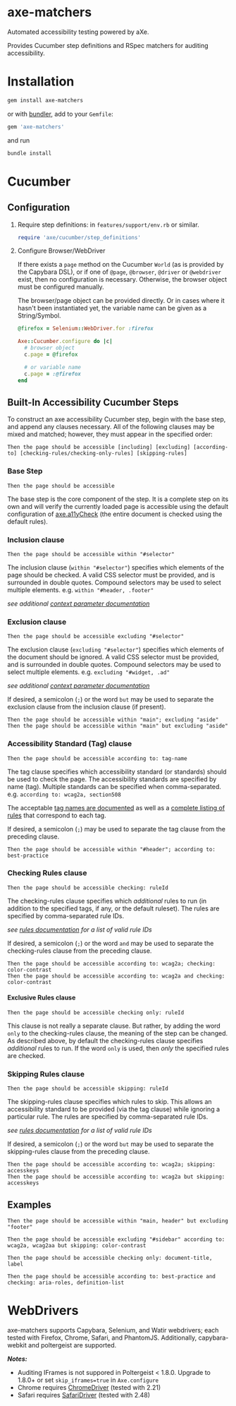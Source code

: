 # axe-matchers

Automated accessibility testing powered by aXe.

Provides Cucumber step definitions and RSpec matchers for auditing accessibility.

# Installation

``` sh
gem install axe-matchers
```

or with [bundler](http://bundler.io), add to your `Gemfile`:

``` ruby
gem 'axe-matchers'
```

and run

``` sh
bundle install
```

# Cucumber

## Configuration

1. Require step definitions: in `features/support/env.rb` or similar.

    ``` ruby
    require 'axe/cucumber/step_definitions'
    ```

2. Configure Browser/WebDriver

    If there exists a `page` method on the Cucumber `World` (as is provided by the Capybara DSL), or if one of `@page`, `@browser`, `@driver` or `@webdriver` exist, then no configuration is necessary.  Otherwise, the browser object must be configured manually.

    The browser/page object can be provided directly. Or in cases where it hasn't been instantiated yet, the variable name can be given as a String/Symbol.

    ``` ruby
    @firefox = Selenium::WebDriver.for :firefox

    Axe::Cucumber.configure do |c|
      # browser object
      c.page = @firefox

      # or variable name
      c.page = :@firefox
    end
    ```

## Built-In Accessibility Cucumber Steps

To construct an axe accessibility Cucumber step, begin with the base step, and append any clauses necessary. All of the following clauses may be mixed and matched; however, they must appear in the specified order:

`Then the page should be accessible [including] [excluding] [according-to] [checking-rules/checking-only-rules] [skipping-rules]`

### Base Step

``` gherkin
Then the page should be accessible
```

The base step is the core component of the step. It is a complete step on its own and will verify the currently loaded page is accessible using the default configuration of [axe.a11yCheck][a11ycheck] (the entire document is checked using the default rules).

### Inclusion clause

``` gherkin
Then the page should be accessible within "#selector"
```

The inclusion clause (`within "#selector"`) specifies which elements of the page should be checked. A valid CSS selector must be provided, and is surrounded in double quotes. Compound selectors may be used to select multiple elements. e.g. `within "#header, .footer"`

*see additional [context parameter documentation][context-param]*

### Exclusion clause

``` gherkin
Then the page should be accessible excluding "#selector"
```

The exclusion clause (`excluding "#selector"`) specifies which elements of the document should be ignored. A valid CSS selector must be provided, and is surrounded in double quotes. Compound selectors may be used to select multiple elements. e.g. `excluding "#widget, .ad"`

*see additional [context parameter documentation][context-param]*

If desired, a semicolon (`;`) or the word `but` may be used to separate the exclusion clause from the inclusion clause (if present).

``` gherkin
Then the page should be accessible within "main"; excluding "aside"
Then the page should be accessible within "main" but excluding "aside"
```

### Accessibility Standard (Tag) clause

``` gherkin
Then the page should be accessible according to: tag-name
```

The tag clause specifies which accessibility standard (or standards) should be used to check the page. The accessibility standards are specified by name (tag). Multiple standards can be specified when comma-separated. e.g. `according to: wcag2a, section508`

The acceptable [tag names are documented][options-param] as well as a [complete listing of rules][rules] that correspond to each tag.

If desired, a semicolon (`;`) may be used to separate the tag clause from the preceding clause.

``` gherkin
Then the page should be accessible within "#header"; according to: best-practice
```

### Checking Rules clause

``` gherkin
Then the page should be accessible checking: ruleId
```

The checking-rules clause specifies which *additional* rules to run (in addition to the specified tags, if any, or the default ruleset). The rules are specified by comma-separated rule IDs.

*see [rules documentation][rules] for a list of valid rule IDs*

If desired, a semicolon (`;`) or the word `and` may be used to separate the checking-rules clause from the preceding clause.

``` gherkin
Then the page should be accessible according to: wcag2a; checking: color-contrast
Then the page should be accessible according to: wcag2a and checking: color-contrast
```

#### Exclusive Rules clause

``` gherkin
Then the page should be accessible checking only: ruleId
```

This clause is not really a separate clause. But rather, by adding the word `only` to the checking-rules clause, the meaning of the step can be changed. As described above, by default the checking-rules clause specifies *additional* rules to run. If the word `only` is used, then *only* the specified rules are checked.

### Skipping Rules clause

``` gherkin
Then the page should be accessible skipping: ruleId
```

The skipping-rules clause specifies which rules to skip. This allows an accessibility standard to be provided (via the tag clause) while ignoring a particular rule. The rules are specified by comma-separated rule IDs.

*see [rules documentation][rules] for a list of valid rule IDs*

If desired, a semicolon (`;`) or the word `but` may be used to separate the skipping-rules clause from the preceding clause.

``` gherkin
Then the page should be accessible according to: wcag2a; skipping: accesskeys
Then the page should be accessible according to: wcag2a but skipping: accesskeys
```

## Examples

``` gherkin
Then the page should be accessible within "main, header" but excluding "footer"

Then the page should be accessible excluding "#sidebar" according to: wcag2a, wcag2aa but skipping: color-contrast

Then the page should be accessible checking only: document-title, label

Then the page should be accessible according to: best-practice and checking: aria-roles, definition-list
```

# WebDrivers

axe-matchers supports Capybara, Selenium, and Watir webdrivers; each tested with Firefox, Chrome, Safari, and PhantomJS. Additionally, capybara-webkit and poltergeist are supported.

*__Notes:__*

- Auditing IFrames is not suppored in Poltergeist < 1.8.0. Upgrade to 1.8.0+ or set `skip_iframes=true` in `Axe.configure`
- Chrome requires [ChromeDriver](https://sites.google.com/a/chromium.org/chromedriver/) (tested with 2.21)
- Safari requires [SafariDriver](https://code.google.com/p/selenium/wiki/SafariDriver) (tested with 2.48)



[inclusion-clause]: #inclusion-clause
[exclusion-clause]: #exclusion-clause
[tag-clause]: #accessibility-standard-tag-clause
[rules-clause]: #checking-rules-clause
[exclusive-rules-clause]: #exclusive-rules-clause
[skipping-rules-clause]: #skipping-rules-clause

[a11ycheck]: https://github.com/dequelabs/axe-core/blob/master/doc/API.md#api-name-axea11ycheck
[context-param]: https://github.com/dequelabs/axe-core/blob/master/doc/API.md#a-context-parameter
[options-param]: https://github.com/dequelabs/axe-core/blob/master/doc/API.md#b-options-parameter
[rules]: https://github.com/dequelabs/axe-core/blob/master/doc/rule-descriptions.md

